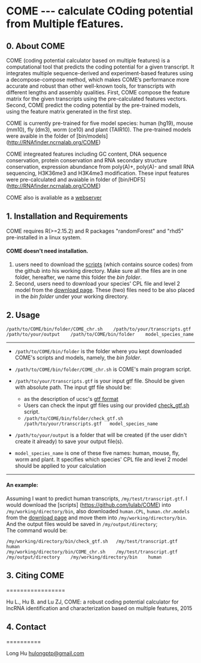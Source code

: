 # COME --- calculate COding potential from Multiple fEatures.

## 0. About COME

COME (coding potential calculator based on multiple features) is a computational tool that predicts the coding potential for a given transcript. It integrates multiple sequence-derived and experiment-based features using a decompose-compose method, which makes COME’s performance more accurate and robust than other well-known tools, for transcripts with different lengths and assembly qualities. First, COME compose the feature matrix for the given transcripts using the pre-calculated features vectors. Second, COME predict the coding potential by the pre-trained models, using the feature matrix generated in the first step.

COME is currently pre-trained for five model species: human (hg19), mouse (mm10), fly (dm3), worm (ce10) and plant (TAIR10). The pre-trained models were avaible in the folder of [bin/models] (http://RNAfinder.ncrnalab.org/COME)

COME integreated features including GC content, DNA sequence conservation, protein conservation and RNA secondary structure conservation, expression abundance from poly(A)+, poly(A)- and small RNA sequencing, H3K36me3 and H3K4me3 modification. These input features were pre-calculated and avaiable in folder of [bin/HDF5] (http://RNAfinder.ncrnalab.org/COME)


COME also is avaliable as a [webserver](http://RNAfinder.ncrnalab.org/COME)  

## 1. Installation and Requirements

COME requires R(>=2.15.2) and R packages "randomForest" and "rhd5" pre-installed in a linux system.

#### COME doesn't need installation.    
1. users need to download the [scripts](https://github.com/lulab/COME) (which contains source codes) from the github into his working directory. Make sure all the files are in one folder, hereafter, we name this folder the _bin folder_.    
2. Second, users need to download your species' CPL file and level 2 model from the [download page](http://1drv.ms/1GG4eTA). These (two) files need to be also placed in the _bin folder_ under your working directory.

## 2. Usage

	/path/to/COME/bin/folder/COME_chr.sh    /path/to/your/transcripts.gtf    /path/to/your/output    /path/to/COME/bin/folder    model_species_name
  
_____
* `/path/to/COME/bin/folder` is the folder where you kept downloaded COME's scripts and models, namely, the _bin folder_.

* `/path/to/COME/bin/folder/COME_chr.sh` is COME's main program script.

* `/path/to/your/transcripts.gtf` is your input gtf file. Should be given with absolute path. The input gtf file should be:    
  * as the description of ucsc's [gtf format](http://genome.ucsc.edu/FAQ/FAQformat.html#format4)     
  * Users can check the input gtf files using our provided [check_gtf.sh](https://github.com/lulab/COME/check_gtf.sh) script.   
  * `/path/to/COME/bin/folder/check_gtf.sh	/path/to/your/transcripts.gtf	model_species_name`

* `/path/to/your/output` is a folder that will be created (if the user didn't create it already) to save your output file(s).

* `model_species_name` is one of these five names: human, mouse, fly, worm and plant. It specifies which species' CPL file and level 2 model should be applied to your calculation

______  

#### An example:

Assuming I want to predict human transcripts, `/my/test/transcript.gtf`. I would download the [scripts] (https://github.com/lulab/COME) into `/my/working/directory/bin`, also downloaded `human.CPL`, `human.chr.models` from the [download page](http://1drv.ms/1GG4eTA) and move them into `/my/working/directory/bin`. And the output files would be saved in `/my/output/directory`;  
The command would be: 

	/my/working/directory/bin/check_gtf.sh   /my/test/transcript.gtf    human
	/my/working/directory/bin/COME_chr.sh    /my/test/transcript.gtf    /my/output/directory    /my/working/directory/bin    human


## 3. Citing COME
=================

Hu L., Hu B. and Lu ZJ,  COME: a robust coding potential calculator for lncRNA identification and characterization based on multiple features,   2015


## 4. Contact
==========

Long Hu <hulongptp@gmail.com>
